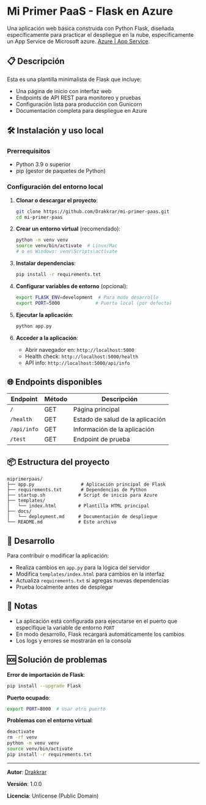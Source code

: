 # Mi Primer PaaS - Flask en Azure

Una aplicación web básica construida con Python Flask, diseñada específicamente para practicar el despliegue en la nube, especificamente un App Service de Microsoft azure. [Azure | App Service](https://learn.microsoft.com/en-us/azure/app-service/overview).

## 📋 Descripción

Esta es una plantilla minimalista de Flask que incluye:
- Una página de inicio con interfaz web
- Endpoints de API REST para monitoreo y pruebas
- Configuración lista para producción con Gunicorn
- Documentación completa para despliegue en Azure

## 🛠️ Instalación y uso local

### Prerrequisitos
- Python 3.9 o superior
- pip (gestor de paquetes de Python)

### Configuración del entorno local

1. **Clonar o descargar el proyecto**:
   ```bash
   git clone https://github.com/Drakkrar/mi-primer-paas.git
   cd mi-primer-paas
   ```

2. **Crear un entorno virtual** (recomendado):
   ```bash
   python -m venv venv
   source venv/bin/activate  # Linux/Mac
   # o en Windows: venv\Scripts\activate
   ```

3. **Instalar dependencias**:
   ```bash
   pip install -r requirements.txt
   ```

4. **Configurar variables de entorno** (opcional):
   ```bash
   export FLASK_ENV=development  # Para modo desarrollo
   export PORT=5000             # Puerto local (por defecto)
   ```

5. **Ejecutar la aplicación**:
   ```bash
   python app.py
   ```

6. **Acceder a la aplicación**:
   - Abrir navegador en: `http://localhost:5000`
   - Health check: `http://localhost:5000/health`
   - API info: `http://localhost:5000/api/info`

## 🌐 Endpoints disponibles

| Endpoint | Método | Descripción |
|----------|--------|-------------|
| `/` | GET | Página principal |
| `/health` | GET | Estado de salud de la aplicación |
| `/api/info` | GET | Información de la aplicación |
| `/test` | GET | Endpoint de prueba |

## 📦 Estructura del proyecto

```
miprimerpaas/
├── app.py                 # Aplicación principal de Flask
├── requirements.txt       # Dependencias de Python
├── startup.sh            # Script de inicio para Azure
├── templates/
│   └── index.html        # Plantilla HTML principal
├── docs/
│   └── deployment.md     # Documentación de despliegue
└── README.md             # Este archivo
```

## 🔧 Desarrollo

Para contribuir o modificar la aplicación:

- Realiza cambios en `app.py` para la lógica del servidor
- Modifica `templates/index.html` para cambios en la interfaz
- Actualiza `requirements.txt` si agregas nuevas dependencias
- Prueba localmente antes de desplegar

## 📝 Notas

- La aplicación está configurada para ejecutarse en el puerto que especifique la variable de entorno `PORT`
- En modo desarrollo, Flask recargará automáticamente los cambios
- Los logs y errores se mostrarán en la consola

## 🆘 Solución de problemas

**Error de importación de Flask**:
```bash
pip install --upgrade Flask
```

**Puerto ocupado**:
```bash
export PORT=8000  # Usar otro puerto
```

**Problemas con el entorno virtual**:
```bash
deactivate
rm -rf venv
python -m venv venv
source venv/bin/activate
pip install -r requirements.txt
```

---

**Autor**: [Drakkrar](https://github.com/Drakkrar)

**Versión**: 1.0.0  

**Licencia**: Unlicense (Public Domain)
